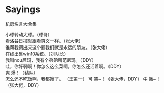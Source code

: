# Sayings
机房名言大合集  

小球转动大球。（球哥）  
看洛谷日报就跟看爽文一样。（张大佬）  
谁帮我调出来这个题我们就是永远的朋友。（张大佬）  
在线出售win10系统。（刘队长）  
我叫nou尼玛，我有个弟弟叫范尼玛。（DDY）   
哇，你好弱啊！你怎么这么菜啊，你怎么还活着啊。（DDY）  
爽 爆！（裴队）  
怎么还不吃饭啊，我都饿了。 （王第一）
可 笑~！（张大佬，DDY）
牛 撇~！ （张大佬，DDY）
